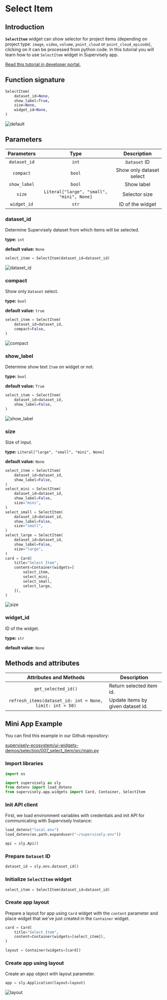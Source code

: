 # Select Item

## Introduction

**`SelectItem`** widget can show selector for project items (depending on project type: `image`, `video`, `volume`, `point_cloud` or `point_cloud_episode`), clicking on it can be processed from python code. In this tutorial you will learn how to use `SelectItem` widget in Supervisely app.


[Read this tutorial in developer portal.](https://developer.supervise.ly/app-development/widgets/selection/selectitem)

## Function signature

```python
SelectItem(
    dataset_id=None,
    show_label=True,
    size=None,
    widget_id=None,
)
```

![default](https://user-images.githubusercontent.com/120389559/218035492-9a07432d-8fb0-4dad-b5ff-ccd8ce03a137.png)

## Parameters

|  Parameters  |                   Type                    |       Description        |
| :----------: | :---------------------------------------: | :----------------------: |
| `dataset_id` |                   `int`                   |       `Dataset` ID       |
|  `compact`   |                  `bool`                   | Show only dataset select |
| `show_label` |                  `bool`                   |        Show label        |
|    `size`    | `Literal["large", "small", "mini", None]` |      Selector size       |
| `widget_id`  |                   `str`                   |     ID of the widget     |

### dataset_id

Determine Supervisely dataset from which items will be selected.

**type:** `int`

**default value:** `None`

```python
select_item = SelectItem(dataset_id=dataset_id)
```

![dataset_id](https://user-images.githubusercontent.com/120389559/218035699-aa403402-6a7d-41af-a93c-ffb0b4f2df7c.png)

### compact

Show only `Dataset` select.

**type:** `bool`

**default value:** `true`

```python
select_item = SelectItem(
    dataset_id=dataset_id,
    compact=False,
)
```

![compact](https://user-images.githubusercontent.com/120389559/221548050-4e7707fb-a665-43c6-a7db-8f969b212c63.png)

### show_label

Determine show text `Item` on widget or not.

**type:** `bool`

**default value:** `True`

```python
select_item = SelectItem(
    dataset_id=dataset_id,
    show_label=False,
)
```

![show_label](https://user-images.githubusercontent.com/120389559/218035951-70b5d164-d7f4-44a2-85f8-4da65c112cae.png)

### size

Size of input.

**type:** `Literal["large", "small", "mini", None]`

**default value:** `None`

```python
select_item = SelectItem(
    dataset_id=dataset_id,
    show_label=False,
)
select_mini = SelectItem(
    dataset_id=dataset_id,
    show_label=False,
    size="mini",
)
select_small = SelectItem(
    dataset_id=dataset_id,
    show_label=False,
    size="small",
)
select_large = SelectItem(
    dataset_id=dataset_id,
    show_label=False,
    size="large",
)
card = Card(
    title="Select Item",
    content=Container(widgets=[
        select_item,
        select_mini,
        select_small,
        select_large,
    ]),
)
```

![size](https://user-images.githubusercontent.com/120389559/218725835-a36971d3-cc88-4169-9366-b7b5b383486e.png)

### widget_id

ID of the widget.

**type:** `str`

**default value:** `None`

## Methods and attributes

|                  Attributes and Methods                  | Description                       |
| :------------------------------------------------------: | --------------------------------- |
|                   `get_selected_id()`                    | Return selected item id.          |
| `refresh_items(dataset_id: int = None, limit: int = 50)` | Update items by given dataset id. |

## Mini App Example

You can find this example in our Github repository:

[supervisely-ecosystem/ui-widgets-demos/selection/007_select_item/src/main.py](https://github.com/supervisely-ecosystem/ui-widgets-demos/blob/master/selection/007_select_item/src/main.py)

### Import libraries

```python
import os

import supervisely as sly
from dotenv import load_dotenv
from supervisely.app.widgets import Card, Container, SelectItem
```

### Init API client

First, we load environment variables with credentials and init API for communicating with Supervisely Instance:

```python
load_dotenv("local.env")
load_dotenv(os.path.expanduser("~/supervisely.env"))

api = sly.Api()
```

### Prepare `Dataset` ID

```python
dataset_id = sly.env.dataset_id()
```

### Initialize `SelectItem` widget

```python
select_item = SelectItem(dataset_id=dataset_id)
```

### Create app layout

Prepare a layout for app using `Card` widget with the `content` parameter and place widget that we've just created in the `Container` widget.

```python
card = Card(
    title="Select Item",
    content=Container(widgets=[select_item]),
)

layout = Container(widgets=[card])
```

### Create app using layout

Create an app object with layout parameter.

```python
app = sly.Application(layout=layout)
```

![layout](https://user-images.githubusercontent.com/120389559/218036360-09d6f530-42c7-43bd-a2f7-05d7d3f6f252.png)
